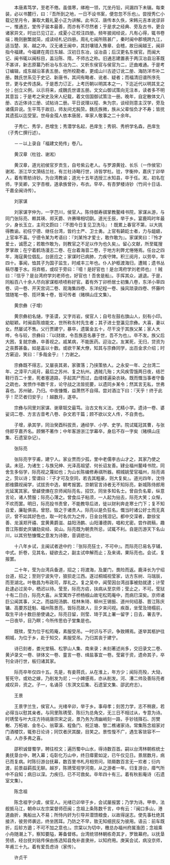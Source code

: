 <!-- { "loadSidebar": true } -->
　　本唐素笃学，至老不倦。虽值寒，绨袍一领，兀坐丹铅，间漏四下未辍。每束装，必以书麓行，曰：『吾所到之地，一日不设书案，便忽忽不乐也』。尝授秀仁小载记至月令，兼取大戴礼夏小正为讲解。此书汉、唐传本久佚，宋韩元吉本讹谬非一，惟通志，堂传子骏本最善，而亦有不尽然者；于是求之经典、旁及古书，更合诸家异文，时出已见订正，成夏小正校注四册。频年披阅经说，凡有心得，辄书卷端；晚则删繁就简，成读经札记四册。周礼七闽所赅甚广，秦时闽中郡境跨九江，适当楚、吴、越之冲。汉无诸王闽中，其封壤错入豫章、会稽，故日闽越王，闽非指今福建。今福建在周日东越、汉初日东冶，设冶县；后汉更名东侯官。而闽大记、闽书辄以闽标目，盖沿陈、隋，不师古之称。旧通志建置表于两汉冶县沿革既不甚详，新志原纂乃析冶与东冶为二、又析东侯官与侯官为二，迂曲难通。于是考订编辑，成东越沿革表五册。他所校勘者，更成山川古迹订讹二册、海防洋市补二册。魏氏世系见于史记、新唐书，其间有略者、讹者、疑者；而福清旧谱所序先世，更与史传违戾。于是悉力订正，上考历朝以明其本之一，下迄近代以明其支之分；创立义例，以示将来，成魏氏世谱五册。文文山御试策向无注本，读者多不明其意旨；于是考之宋史及宋人纪载，着文信国御试策注一册。晚年，自定散体文八册、古近体诗三册、试帖诗二册。平日说理以程、朱为宗，谈经则意主汉学，旁及诸儒异说。生平笃于故旧，师友间尤肫贽。魏氏族微，族从父辈恒负才不寿；皆抚其遗孤以迄受室。世母金孺人依本唐居，率家人敬事之二十余年。

　　子秀仁、秀孚，邑增生；秀潜学名起，邑庠生；秀铜、秀枬学名森，邑庠生（子秀仁撰行述）。

　　－－以上录自「福建文苑传」卷八。

　　黄汉章（杜铨、谢淞）

　　黄汉章，道光初侯官岁贡生，自号紫云老人。与罗源黄铨、长乐（一作侯官）谢淞、浙江华文漪结兰社，有兰社诗略行世，诗皆学杜。铨，字衡仲，嘉庆丁卯举人，着有寄舫诗钞。为台湾教谕；道光十五年选授三水知县，卒于任。淞，初名在师，字吴卿，又字杏根，道承族曾孙，布衣。早卒，有杏梦楼诗钞（竹间十日话、干嘉全闽诗传）。

　　刘家谋

　　刘家谋字仲为，一字芑川，侯官人。陈侍御寿祺掌教鳌峰书院，家谋从游，与同门张际亮、赖其瑛、郑天爵、许赓嗥相切劘。道光壬辰，举于乡。宴鹿鸣时年最少，身长玉立，主司文蔚曰：『不图今日复见卫洗马』！既累上春官不第，以大挑得教谕。初任宁德、继任台湾，皆约士严、卫士勇。上官有齮龁士者，力与龃龉，上官率不喜。宁德令某为考语曰：『刘某怜才爱士，敢作敢为』。家谋笑曰：『怜才爱士，诚愿之；若敢作敢为，则教官之不足以作为也久矣』。留心文献，所至辄搜罗掌故；在宁着鹤场漫志二卷、在台着海音二卷，于地方利弊尤惓惓焉。任台之四年，海寇黄位倡乱，台匪应之；家谋时已病肺，力疾守陴。积三阅月，以劳卒，年四十。事闻，恤其子为国子监生，时咸丰三年也。仆人护柩渡海归，遭贼；遗书丛稿尽覆于水。将弃柩，或叹于旁曰：『噫！是好官也！是台湾府学刘老师也』！贼曰：『信乎？是台湾府学刘老师也，好官也！吾舍是船』。手挥其众，遽退。于是，同船百八十余人尽向家谋柩啧啧称好官。着有外丁卯桥居士初集八卷，东洋小草四卷、词一卷、开天宫词二卷、观海集四卷、东洋纪程一卷、操风琐录四卷、怀藤吟馆随笔一卷、揽环集十卷，皆可传者（赌棋山庄文集）。

　　黄宗彝（子增）

　　黄宗彝初名熥，字圣谟，又字肖岩，侯官人；自号左鼓右旗山人，刻有小印。幼聪颖。时闽县陈烺能文，世所称东村先生者；其子进士登瀛见宗彝。大喜，妻以女。然屡试不售。父行贾建宁，暴卒，遗箧金五十，尽干没于其族父某；家人大哗，令与较，宗彝曰：『以财故，令吾族恶名暴于世，吾不为也』。卒不发。族父后大困，复就宗彝，卒善视之。戚某病，不能医药。迎治之。友某死，无归，贷资为之丧葬甚备。如是盖以十数。或欲干某大僚，知其与宗彝同学，出百金求介绍；时方窘迫，笑曰：『多哉金乎』！力谢之。

　　宗彝既不得志，又屡丧其弟，家骤落；乃挟策依人。之永安一年、之台湾二年、之漳平六阅月，最后之苏州、复之杭州。遇贼几殆；大风疾雪饿两日夜，结芒鞋行百二十里，死者塞道路，手起其尸而过，血缕缕遍染衣袂。既而慨当事者守备之疏也，发愤作书数千言，论守战之法皆扼要，以遗同乡某令；然其言无私，世弗喜也。苏州破，乃归。中夜慷慨，益萧然不自得。尝对酒泣下曰：『天乎！终于此乎！茫茫者归安乎』！越数月，遂卒。

　　宗彝与同里刘家谋、谢章铤交最笃。治古文有义法，尤精小学。遗诗一卷、婆娑词二卷、方言古音考八卷、杂文若干篇；顾不欲以文人传，不自贵也。

　　子增，承其学，同治癸酉科拔贡，通经学、小学、史学。院试辄冠其曹，与张侍郎亨嘉齐名。顾懒不著作；中年客游浙江学幕卒，身后不存一字矣（赌棋山庄集、石遗室杂记）。

　　张际亮

　　张际亮字亨甫，建宁人。家业贾而少孤，里中老儒李古山才之，其家乃使之读。未冠，为诸生；与族兄绅、光泽高祖望、何长诏友善。肄业福州鳌峰书院，同舍生多俗学，际亮视之蔑如也；为山长陈编修寿祺所器。桐城姚莹官福州，际亮谒之，贽以诗；莹谓曰：『子才可及空同，若去其粗豪，则大复矣』。道光四年，沈侍郎维鐈视闽学，试拔贡中选，朝考报罢。京朝官言诗者无不知际亮，新城陈侍郎用光延寓其家。曾鹾使燠在京师闻际亮名，招饮，同坐多知名士。曾自负名辈，纵意言论，诸人赞服；际亮心薄之。曾食瓜子粘须，一人起为拈去，际亮大笑；众惭，不欢而罢。明日，际亮投书责曾，不能教导后进，徙以财利奔走寒士门下；复不知自爱，廉耻俱丧。曾怒，毁之于诸贵人。际亮以是负狂名。慨当时诸公好士而无真识，曾不如其好色也，取一时名优为之传，日金台残泪记。都中交深者，歙徐宝善、龙溪郑开禧、宜黄黄爵滋、益阳汤鹏、山阳潘德舆，唱和尤密。尝作疏稿，趣晋江陈御史庆镛劾奕经、奕山。际亮既为朝贵所忌，试辄不利。自是历游天下名山川，以其穷愁慷慨之意发为诗歌，音调悲壮。

　　十八年乡试，主闽试者途中约：『张际亮狂士，不可中』。而际亮巳易名亨辅，中式。折卷，见其名，疑欲去之，副主试申解而止；及来谒，果际亮也。会试，复报罢。

　　二十年，莹为台湾兵备道，招之；将渡海，及厦门，畏险而返。鹿泽长为宁绍台道，招之；至则宁波失守，狼狈走江西。遂过桐城视莹家，访方东树、马瑞辰，而至湖北。叶敬昌为布政司，厚礼之。复之吴中，闻莹因台湾战事被劾就逮；计莹赴逮必过吴中，栖迟以待。莹至，际亮方痁，扶病从至京师；莹止之，不可。莹狱十有二日白，际亮大喜。从莹寓炸子桥杨椒山故宅松筠庵中，而病巳深矣。京师诸巨公闻其事，义之。而益阳汤鹏、桂林朱琦、柳州王锡振、道州何绍基、晋江陈庆镛、高要苏廷魁、福州陈景亮，皆际亮故人，旦夕来问视。疾亟，坐莹及琦榻前，取生平诗十数巨册使诵之。际亮日留，则莹、琦于其上署一留字；日去，署去字。一日夜毕，目乃瞑；今所传思伯子堂集是也。

　　既殡，莹为位于松筠庵，素服受吊。一时识与不识，争致赙焉。遂举其柩护往桐城，为位于乡，赴于知交，素服受吊。乃归其丧于建宁。

　　诗已刻者，娄光堂稿、松寥山人集、南来录；未刻著述尚多，交旧录文二卷、黄泸录文一卷、骈体文一卷、童言一卷、缉盐事宜一卷。莹窘于资，遗命其子，卒刊全诗行世，板归诸其家。

　　际亮卒年仅四十五。先是，有妾蒋氏，从在淮上，年方少；闻际亮殁，大恸，誓死守。或劝之嫁，乃削发为尼；一小婢感焉，亦从削发。河、漕二帅及善际亮者咸叹异，资之。子一，名诵芬（东溟文后集、石遗室文集、邵武府志）。

　　王景

　　王景字兰生，侯官人。光绪辛卯，举于乡。事母孝；刻苦力学，志不稍衰，若必得当以慰其亲者。与同里陈琇莹、陈衍为总角交，无三日不相过从，专意为诗。时琇莹与叶大庄方持祧唐宗宋之说，景乃务为清幽峭刻一路，手钞钱箨石、厉樊榭、万柘坡、金冬心、翁覃溪、程鱼门、祝芷塘、黎二樵诸家诗。常集陈念祖家对门酒楼饮，辄弥日论诗；同饮者厌其酸，目笑之。景性愎不广，遇生客敛容不一语，人亦多弗之喜。

　　邵积诚督蜀学，聘往校文；遍历蜀中山水，得诗数百首。嗣以台湾林朝栋统士勇抚垦台中，聘入幕；屯彰化万山中，终日瘴雾如淀，已午仅见日。景居数月，病已而复病。时陈衍游台抚幕，数百里书札月相劳问，琐屑数百言无一欢者；衍内渡，前景益羁孤无聊。越岁，陈琇莹视学河南，从之游者一年。归复游台，瘴气所中不自知；病日以深。力疾归，已不可救矣。卒年四十有三。着有秋影庵诗（石遗室文集）。

　　陈念祖

　　陈念祖字少虞，侯官人。光绪已卯举于乡，会试屡报罢；乃学为诗。甲申，法舰抵马江，朝命以左宗棠督师莅闽；念祖上条陈数千言，中有云：『闽口多山，港道曲折，夷船出入不易；所恃内奸为引导并潜馈粮食，以故得逞志。使先事杜绝其接济，彼劳师袭远，终坐困耳。乃防之不早，致无知细民反为彼用。语云：前车既折，后轸方遒；不可不加之意也』。宗棠以为切中，檄总办福州府属渔团；念祖乘小舟随潮上下，察知要隘，筹备督练。台湾统领林朝栋奇其才，罗致幕府。以抚垦劳绩，经台抚刘铭传保由拣选知县免补直隶卅，以知府用。庚寅会试，病没京师，年甫三十九。着有爱吾虑诗（家传）。

　　许贞干

